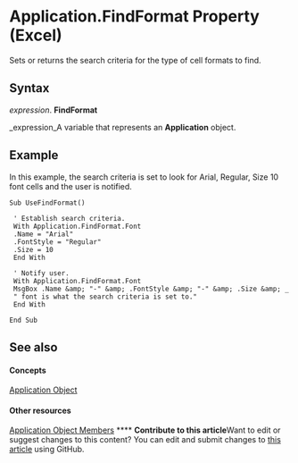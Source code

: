 
# Application.FindFormat Property (Excel)

Sets or returns the search criteria for the type of cell formats to find.


## Syntax

 _expression_. **FindFormat**

 _expression_A variable that represents an  **Application** object.


## Example

In this example, the search criteria is set to look for Arial, Regular, Size 10 font cells and the user is notified.


```
Sub UseFindFormat() 
 
 ' Establish search criteria. 
 With Application.FindFormat.Font 
 .Name = "Arial" 
 .FontStyle = "Regular" 
 .Size = 10 
 End With 
 
 ' Notify user. 
 With Application.FindFormat.Font 
 MsgBox .Name &amp; "-" &amp; .FontStyle &amp; "-" &amp; .Size &amp; _ 
 " font is what the search criteria is set to." 
 End With 
 
End Sub
```


## See also


#### Concepts


 [Application Object](19b73597-5cf9-4f56-8227-b5211f657f6f.md)
#### Other resources


 [Application Object Members](4cb9ca42-8d07-cc9c-2d80-4eb9a5921e1e.md)
****   **Contribute to this article**Want to edit or suggest changes to this content? You can edit and submit changes to  [this article](https://github.com/jhershey00/VBA_Excel_Test/OpenXMLCon/articles/b2b62232-1f11-ec82-9344-edd39e0ae33d.md) using GitHub.

